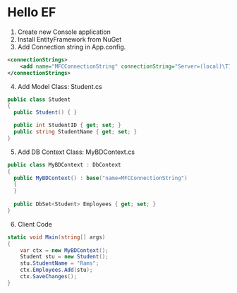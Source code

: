 
# Hello EF

1. Create new Console application
2. Install EntityFramework from NuGet 
3. Add Connection string in App.config.
```xml
<connectionStrings>
    <add name="MFCConnectionString" connectionString="Server=(local)\TIBURON;Database=EFDB;Trusted_Connection=True;" providerName="System.Data.SqlClient" />
</connectionStrings>
```
4. Add Model Class: Student.cs
```cs
public class Student
{
  public Student() { }

  public int StudentID { get; set; }
  public string StudentName { get; set; }
}   
```
5. Add DB Context Class: MyBDContext.cs
```cs
public class MyBDContext : DbContext
{
  public MyBDContext() : base("name=MFCConnectionString")
  {
  }
  
  public DbSet<Student> Employees { get; set; }
}   
```
6. Client Code
```cs
static void Main(string[] args)
{
    var ctx = new MyBDContext();
    Student stu = new Student();
    stu.StudentName = "Rams";
    ctx.Employees.Add(stu);
    ctx.SaveChanges();
}
```        
